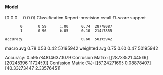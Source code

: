 #### Model
[0 0 0 ... 0 0 0]
Classification Report:
              precision    recall  f1-score   support

           0       0.59      1.00      0.74  28778087
           1       0.96      0.05      0.10  21417855

    accuracy                           0.60  50195942
   macro avg       0.78      0.53      0.42  50195942
weighted avg       0.75      0.60      0.47  50195942

Accuracy: 0.5957848146370079
Confusion Matrix:
[[28733521    44566]
 [20245396  1172459]]
Confusion Matrix (%):
[[57.24271695  0.08878407]
 [40.33273447  2.33576451]]
